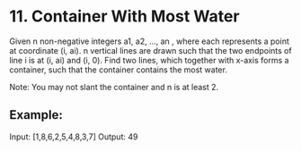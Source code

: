 ﻿# 11. Container With Most Water

Given n non-negative integers a1, a2, ..., an , where each represents a point at coordinate (i, ai). n vertical lines are drawn such that the two endpoints 
of line i is at (i, ai) and (i, 0). Find two lines, which together with x-axis forms a container, such that the container contains the most water.

Note: You may not slant the container and n is at least 2.

## Example:

Input: [1,8,6,2,5,4,8,3,7]
Output: 49